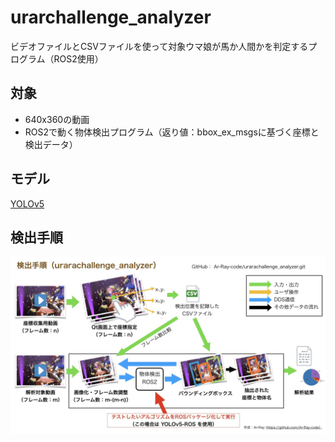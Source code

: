 # urarchallenge_analyzer
ビデオファイルとCSVファイルを使って対象ウマ娘が馬か人間かを判定するプログラム（ROS2使用）

## 対象

- 640x360の動画
- ROS2で動く物体検出プログラム（返り値：bbox_ex_msgsに基づく座標と検出データ）

## モデル

[YOLOv5](YOLOv5/README.md)

## 検出手順

![](https://raw.githubusercontent.com/Ar-Ray-code/urara-challenge/main/images_for_readme/1st-result/how2detect.jpeg)
